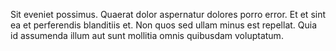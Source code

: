 Sit eveniet possimus. Quaerat dolor aspernatur dolores porro error. Et et sint ea et perferendis blanditiis et. Non quos sed ullam minus est repellat. Quia id assumenda illum aut sunt mollitia omnis quibusdam voluptatum.
